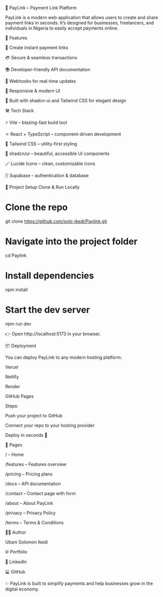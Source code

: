 🚀 PayLink – Payment Link Platform

PayLink is a modern web application that allows users to create and share payment links in seconds.
It’s designed for businesses, freelancers, and individuals in Nigeria to easily accept payments online.

📖 Features

🔗 Create instant payment links

💳 Secure & seamless transactions

📚 Developer-friendly API documentation

📡 Webhooks for real-time updates

📱 Responsive & modern UI

🎨 Built with shadcn-ui and Tailwind CSS for elegant design

🛠️ Tech Stack

⚡ Vite – blazing-fast build tool

⚛️ React + TypeScript – component-driven development

🎨 Tailwind CSS – utility-first styling

🧩 shadcn/ui – beautiful, accessible UI components

🪄 Lucide Icons – clean, customizable icons

🗄️ Supabase – authentication & database

📂 Project Setup
Clone & Run Locally
# Clone the repo
git clone https://github.com/solo-ikedi/Paylink.git

# Navigate into the project folder
cd Paylink

# Install dependencies
npm install

# Start the dev server
npm run dev


👉 Open http://localhost:5173
 in your browser.

📦 Deployment

You can deploy PayLink to any modern hosting platform:

Vercel

Netlify

Render

GitHub Pages

Steps:

Push your project to GitHub

Connect your repo to your hosting provider

Deploy in seconds 🚀

📜 Pages

/ – Home

/features – Features overview

/pricing – Pricing plans

/docs – API documentation

/contact – Contact page with form

/about – About PayLink

/privacy – Privacy Policy

/terms – Terms & Conditions

👨‍💻 Author

Ubani Solomon Ikedi

🌐 Portfolio

💼 LinkedIn

💻 GitHub

✨ PayLink is built to simplify payments and help businesses grow in the digital economy.